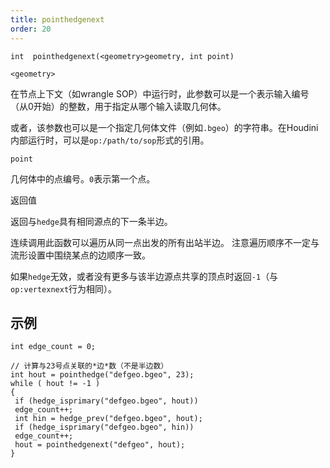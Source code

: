 ```yaml
---
title: pointhedgenext
order: 20
---
```

`int  pointhedgenext(<geometry>geometry, int point)`

`<geometry>`

在节点上下文（如wrangle SOP）中运行时，此参数可以是一个表示输入编号（从0开始）的整数，用于指定从哪个输入读取几何体。

或者，该参数也可以是一个指定几何体文件（例如`.bgeo`）的字符串。在Houdini内部运行时，可以是`op:/path/to/sop`形式的引用。

`point`

几何体中的点编号。`0`表示第一个点。

返回值

返回与`hedge`具有相同源点的下一条半边。

连续调用此函数可以遍历从同一点出发的所有出站半边。
注意遍历顺序不一定与流形设置中围绕某点的边顺序一致。

如果`hedge`无效，或者没有更多与该半边源点共享的顶点时返回`-1`（与`op:vertexnext`行为相同）。

## 示例

```vex
int edge_count = 0;

// 计算与23号点关联的*边*数（不是半边数）
int hout = pointhedge("defgeo.bgeo", 23);
while ( hout != -1 )
{
 if (hedge_isprimary("defgeo.bgeo", hout))
 edge_count++;
 int hin = hedge_prev("defgeo.bgeo", hout);
 if (hedge_isprimary("defgeo.bgeo", hin))
 edge_count++;
 hout = pointhedgenext("defgeo", hout);
}

```
